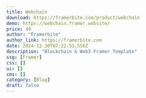 ```yaml
---
title: Webchain
download: https://framerbite.com/product/webchain
demo: https://webchain.framer.website/
price: 49
author: "Framerbite"
author_link: https://framerbite.com
date: 2024-12-30T07:22:51.556Z
description: "Blockchain & Web3 Framer Template"
ssg: [Framer]
css: []
ui: []
cms: []
category: [Blog]
draft: false
---
```

